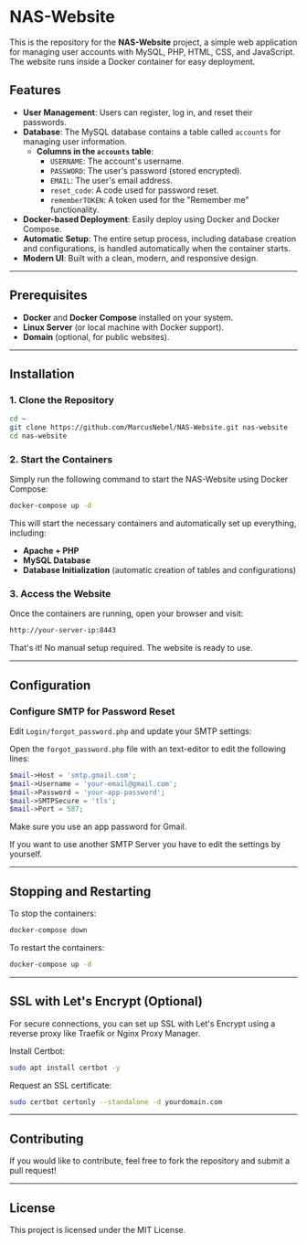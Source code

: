 # NAS-Website

This is the repository for the **NAS-Website** project, a simple web application for managing user accounts with MySQL, PHP, HTML, CSS, and JavaScript. The website runs inside a Docker container for easy deployment.

## Features

- **User Management**: Users can register, log in, and reset their passwords.
- **Database**: The MySQL database contains a table called `accounts` for managing user information.
  - **Columns in the `accounts` table**:
    - `USERNAME`: The account's username.
    - `PASSWORD`: The user's password (stored encrypted).
    - `EMAIL`: The user's email address.
    - `reset_code`: A code used for password reset.
    - `rememberTOKEN`: A token used for the "Remember me" functionality.
- **Docker-based Deployment**: Easily deploy using Docker and Docker Compose.
- **Automatic Setup**: The entire setup process, including database creation and configurations, is handled automatically when the container starts.
- **Modern UI**: Built with a clean, modern, and responsive design.

---

## Prerequisites

- **Docker** and **Docker Compose** installed on your system.
- **Linux Server** (or local machine with Docker support).
- **Domain** (optional, for public websites).

---

## Installation

### 1. **Clone the Repository**

```bash
cd ~
git clone https://github.com/MarcusNebel/NAS-Website.git nas-website
cd nas-website
```

### 2. **Start the Containers**

Simply run the following command to start the NAS-Website using Docker Compose:

```bash
docker-compose up -d
```

This will start the necessary containers and automatically set up everything, including:
- **Apache + PHP**
- **MySQL Database**
- **Database Initialization** (automatic creation of tables and configurations)

### 3. **Access the Website**

Once the containers are running, open your browser and visit:

```bash
http://your-server-ip:8443
```

That's it! No manual setup required. The website is ready to use.

---

## Configuration

### **Configure SMTP for Password Reset**

Edit `Login/forgot_password.php` and update your SMTP settings:

Open the `forgot_password.php` file with an text-editor to edit the following lines:

```php
$mail->Host = 'smtp.gmail.com';
$mail->Username = 'your-email@gmail.com';
$mail->Password = 'your-app-password';
$mail->SMTPSecure = 'tls';
$mail->Port = 587;
```

Make sure you use an app password for Gmail.

If you want to use another SMTP Server you have to edit the settings by yourself.

---

## Stopping and Restarting

To stop the containers:
```bash
docker-compose down
```

To restart the containers:
```bash
docker-compose up -d
```

---

## SSL with Let's Encrypt (Optional)

For secure connections, you can set up SSL with Let's Encrypt using a reverse proxy like Traefik or Nginx Proxy Manager.

Install Certbot:
```bash
sudo apt install certbot -y
```

Request an SSL certificate:
```bash
sudo certbot certonly --standalone -d yourdomain.com
```

---

## Contributing

If you would like to contribute, feel free to fork the repository and submit a pull request!

---

## License

This project is licensed under the MIT License.
